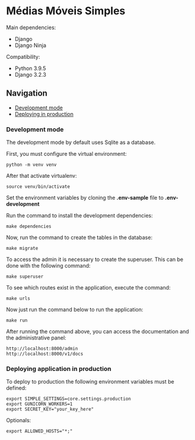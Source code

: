 # Médias Móveis Simples

Main dependencies:
- Django
- Django Ninja

Compatibility:
- Python 3.9.5
- Django 3.2.3

## Navigation
- [Development mode](#development_mode)
- [Deploying in production](#deploying_prod)

<a id="development_mode"></a>
### Development mode

The development mode by default uses Sqlite as a database.

First, you must configure the virtual environment:
```shell script
python -m venv venv
```

After that activate virtualenv:
```shell script
source venv/bin/activate
```

Set the environment variables by cloning the **.env-sample** file to **.env-development**

Run the command to install the development dependencies:
```shell script
make dependencies
```

Now, run the command to create the tables in the database:
```shell script
make migrate
```

To access the admin it is necessary to create the superuser. This can be done
with the following command:
```shell script
make superuser
```

To see which routes exist in the application, execute the command:
```shell script
make urls
```

Now just run the command below to run the application:
```shell script
make run
```

After running the command above, you can access the documentation and the administrative panel:
```
http://localhost:8000/admin
http://localhost:8000/v1/docs
```

<a id="deploying_prod"></a>
### Deploying application in production

To deploy to production the following environment variables must be defined:
```shell script
export SIMPLE_SETTINGS=core.settings.production
export GUNICORN_WORKERS=1
export SECRET_KEY="your_key_here"
```

Optionals:
```shell script
export ALLOWED_HOSTS="*;"
```
